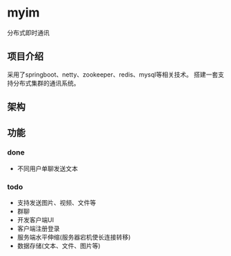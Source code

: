 # myim
分布式即时通讯

## 项目介绍

采用了springboot、netty、zookeeper、redis、mysql等相关技术。
搭建一套支持分布式集群的通讯系统。

## 架构


## 功能

### done
* 不同用户单聊发送文本
 

### todo
* 支持发送图片、视频、文件等
* 群聊
* 开发客户端UI
* 客户端注册登录
* 服务端水平伸缩(服务器宕机使长连接转移)
* 数据存储(文本、文件、图片等)